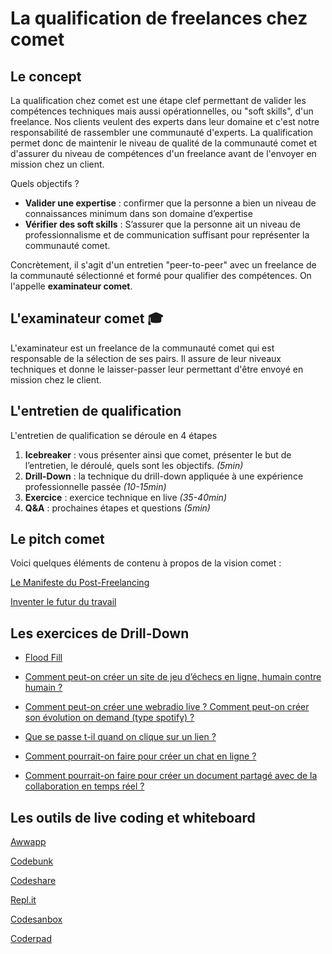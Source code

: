 # La qualification de freelances chez comet 

## Le concept 
La qualification chez comet est une étape clef permettant de valider les compétences techniques mais aussi opérationnelles, ou "soft skills", d'un freelance. Nos clients veulent des experts dans leur domaine et c'est notre responsabilité de rassembler une communauté d'experts. La qualification permet donc de maintenir le niveau de qualité de la communauté comet et d'assurer du niveau de compétences d'un freelance avant de l'envoyer en mission chez un client. 

Quels objectifs ?
- **Valider une expertise** : confirmer que la personne a bien un niveau de connaissances minimum dans  son domaine d’expertise 
- **Vérifier des soft skills** : S’assurer que la personne ait un niveau de professionnalisme et de communication suffisant pour représenter la communauté comet.

Concrètement, il s'agit d'un entretien "peer-to-peer" avec un freelance de la communauté sélectionné et formé pour qualifier des compétences. On l'appelle **examinateur comet**.

## L'examinateur comet 🎓 
L'examinateur est un freelance de la communauté comet qui est responsable de la sélection de ses pairs. Il assure de leur niveaux techniques et donne le laisser-passer leur permettant d'être envoyé en mission chez le client. 

## L'entretien de qualification
L'entretien de qualification se déroule en 4 étapes
1. **Icebreaker** : vous présenter ainsi que comet, présenter le but de l’entretien, le déroulé, quels sont les objectifs. *(5min)*
2. **Drill-Down** : la technique du drill-down appliquée à une expérience professionnelle passée *(10-15min)*
3. **Exercice** : exercice technique en live *(35-40min)*
4. **Q&A** : prochaines étapes et questions *(5min)*

## Le pitch comet 
Voici quelques éléments de contenu à propos de la vision comet :

[Le Manifeste du Post-Freelancing](https://newsroom.hellocomet.co/le-manifesto-du-post-freelancing-17d9f7c97001)

[Inventer le futur du travail](https://www.youtube.com/watch?v=loBJgqQIgFA)


## Les exercices de Drill-Down 

- [Flood Fill](exo_floodfill.pdf)

- [Comment peut-on créer un site de jeu d’échecs en ligne, humain contre humain ?](exo_echecs.md) 

- [Comment peut-on créer une webradio live ? Comment peut-on créer son évolution on demand (type spotify) ?](exo_webradio.md)

- [Que se passe t-il quand on clique sur un lien ?](exo_lien.md)

- [Comment pourrait-on faire pour créer un chat en ligne ?](exo_chatenligne.md)

- [Comment pourrait-on faire pour créer un document partagé avec de la collaboration en temps réel ?](exo_docpartagé.md)


## Les outils de live coding et whiteboard 

[Awwapp](https://www.awwapp.com/)

[Codebunk](https://codebunk.com/)

[Codeshare](https://codeshare.io)

[Repl.it](repl.it)

[Codesanbox](https://codesandbox.io/)

[Coderpad](https://coderpad.io/)
